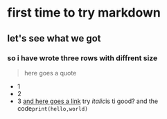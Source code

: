 # first time to try markdown
## let's see what we got
### so i have wrote three rows with diffrent size
> here goes a quote
* 1
* 2
* 3
[and here goes a link](www.baidu.com)
try *italic*is ti good?
and the code`print(hello,world)`
